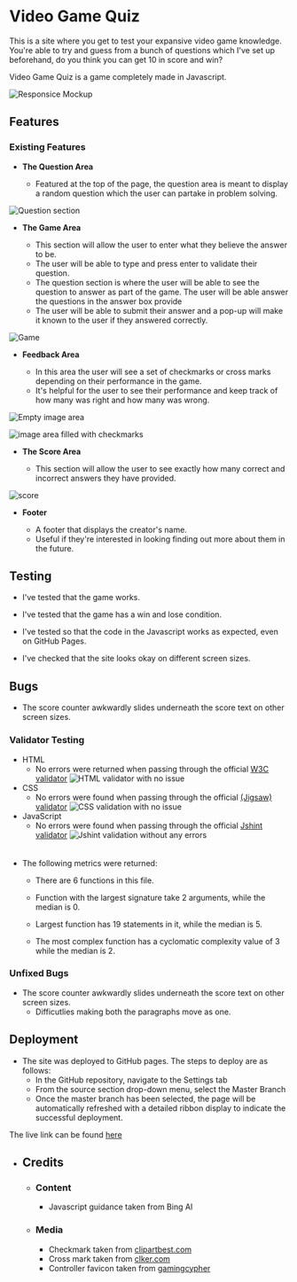 # Video Game Quiz

This is a site where you get to test your expansive video game knowledge. You're able to try and guess from a bunch of questions which I've set up beforehand, do you think you can get 10 in score and win? 

Video Game Quiz is a game completely made in Javascript. 

![Responsice Mockup](assets/images/showup.png)

## Features 
### Existing Features

- __The Question Area__

  - Featured at the top of the page, the question area is meant to display a random question which the user can partake in problem solving.

![Question section](assets/images/headingquestion.png/)

- __The Game Area__

  - This section will allow the user to enter what they believe the answer to be.
  - The user will be able to type and press enter to validate their question. 
   - The question section is where the user will be able to see the question to answer as part of the game. The user will be able answer the questions in the answer box provide
  - The user will be able to submit their answer and a pop-up will make it known to the user if they answered correctly. 

![Game](assets/images/formarea.png)

- __Feedback Area__

  - In this area the user will see a set of checkmarks or cross marks depending on their performance in the game. 
  - It's helpful for the user to see their performance and keep track of how many was right and how many was wrong. 

![Empty image area](assets/images/imagefeedback.png)

![image area filled with checkmarks](assets/images/imagefeedbackfilled.png)

- __The Score Area__

  - This section will allow the user to see exactly how many correct and incorrect answers they have provided. 

![score](assets/images/scorearea.png)

- __Footer__

  - A footer that displays the creator's name. 
  - Useful if they're interested in looking finding out more about them in the future.

## Testing 

- I've tested that the game works. 
- I've tested that the game has a win and lose condition. 
- I've tested so that the code in the Javascript works as expected, even on GitHub Pages. 

- I've checked that the site looks okay on different screen sizes. 

## Bugs 

- The score counter awkwardly slides underneath the score text on other screen sizes.


### Validator Testing 

- HTML
    - No errors were returned when passing through the official [W3C validator](https://validator.w3.org/nu/?doc=https://kate-karui.github.io/JavaScript-Project/) ![HTML validator with no issue](assets/images/htmlcheck.png)
- CSS
    - No errors were found when passing through the official [(Jigsaw) validator](https://jigsaw.w3.org/css-validator/validator?uri=https%3A%2F%2Fkate-karui.github.io%2FJavaScript-Project%2F&profile=css3svg&usermedium=all&warning=1&vextwarning=&lang=en) ![CSS validation with no issue](assets/images/csscheck.png)
- JavaScript
    - No errors were found when passing through the official [Jshint validator](https://jshint.com/) ![Jshint validation without any errors](assets/images/scriptcheck.png)
    <br>
    <br>
- The following metrics were returned: 
    - There are 6 functions in this file.

    - Function with the largest signature take 2 arguments, while the median is 0.

    - Largest function has 19 statements in it, while the median is 5.

    - The most complex function has a cyclomatic complexity value of 3 while the median is 2.

### Unfixed Bugs

- The score counter awkwardly slides underneath the score text on other screen sizes.
    - Difficutlies making both the paragraphs move as one.

## Deployment


- The site was deployed to GitHub pages. The steps to deploy are as follows: 
  - In the GitHub repository, navigate to the Settings tab 
  - From the source section drop-down menu, select the Master Branch
  - Once the master branch has been selected, the page will be automatically refreshed with a detailed ribbon display to indicate the successful deployment. 

The live link can be found [here](https://kate-karui.github.io/JavaScript-Project/)


- ## Credits 


    - ### Content 

        - Javascript guidance taken from Bing AI

    - ### Media

        - Checkmark taken from [clipartbest.com](http://www.clipartbest.com/clipart-dT85e6aqc)
        - Cross mark taken from [clker.com](https://clipartcraft.com/download.html)
        - Controller favicon taken from [gamingcypher](https://gamingcypher.com/xbox-one-the-new-generation-xbox-controller-detailed/)


